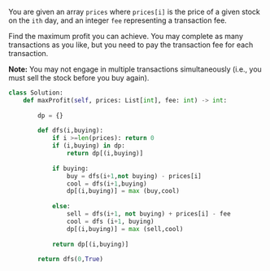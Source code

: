 You are given an array `prices` where `prices[i]` is the price of a given stock on the `ith` day, and an integer `fee` representing a transaction fee.

Find the maximum profit you can achieve. You may complete as many transactions as you like, but you need to pay the transaction fee for each transaction.

**Note:** You may not engage in multiple transactions simultaneously (i.e., you must sell the stock before you buy again).

```python
class Solution:
    def maxProfit(self, prices: List[int], fee: int) -> int:
        
        dp = {}
        
        def dfs(i,buying):
            if i >=len(prices): return 0
            if (i,buying) in dp:
                return dp[(i,buying)]
            
            if buying:
                buy = dfs(i+1,not buying) - prices[i]
                cool = dfs(i+1,buying)
                dp[(i,buying)] = max (buy,cool) 
                
            else:
                sell = dfs(i+1, not buying) + prices[i] - fee
                cool = dfs (i+1, buying)
                dp[(i,buying)] = max (sell,cool) 
                
            return dp[(i,buying)]
            
        return dfs(0,True)
```